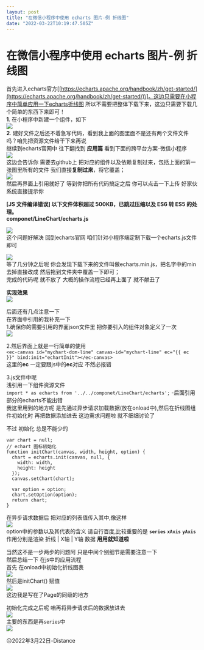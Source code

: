 ```yaml
---
layout: post
title: "在微信小程序中使用 echarts 图片-例 折线图"
date: "2022-03-22T10:19:47.505Z"
---
```

在微信小程序中使用 echarts 图片-例 折线图
==========================

首先进入echarts官方\[[https://echarts.apache.org/handbook/zh/get-started/](https://echarts.apache.org/handbook/zh/get-started/)\]。这边只需要在小程序中简单应用一下echarts折线图 所以不需要把整体下载下来，这边只需要下载几个简单的东西下来即可！  
**1**. 在小程序中新建一个组件，如下  
![](https://img2022.cnblogs.com/blog/2379386/202203/2379386-20220322143239014-428678424.png)  
**2**. 建好文件之后还不着急写代码，看到我上面的图里面不是还有两个文件文件吗？咱先把资源文件给干下来再说  
继续到echarts官网中 往下翻找到 **应用篇** 看到下面的跨平台方案-微信小程序  
![](https://img2022.cnblogs.com/blog/2379386/202203/2379386-20220322144030213-604413396.png)  
这边会告诉你 需要去github上 把对应的组件以及依赖复制过来，包括上面的第一张图里所有的文件 我们直接**复制过来**，将它覆盖；  
![](https://img2022.cnblogs.com/blog/2379386/202203/2379386-20220322144738322-146104326.png)  
然后再界面上引用就好了 等到你把所有代码搞定之后 你可以点击一下上传 好家伙 系统直接提示你

**\[JS 文件编译错误\] 以下文件体积超过 500KB，已跳过压缩以及 ES6 转 ES5 的处理。**  
**componet/LineChart/echarts.js**

![](https://img2022.cnblogs.com/blog/2379386/202203/2379386-20220322144557832-576044052.png)  
这个问题好解决 回到echarts官网 咱们针对小程序端定制下载一个echarts.js文件即可

![](https://img2022.cnblogs.com/blog/2379386/202203/2379386-20220322144941703-1507055395.png)  
等了几分钟之后呢 你会发现下载下来的文件叫做echarts.min.js，把名字中的min去掉直接改成 然后拖到文件夹中覆盖一下即可；  
完成的代码呢 就不放了 大概的操作流程已经再上面了 就不献丑了

**实现效果**  
![](https://img2022.cnblogs.com/blog/2379386/202203/2379386-20220322145800530-676579912.png)

后面还有几点注意一下  
在界面中引用的我补充一下  
1.确保你的需要引用的界面json文件里 把你要引入的组件对象定义了一次  
![](https://img2022.cnblogs.com/blog/2379386/202203/2379386-20220322150015918-1291359817.png)

2.然后界面上就是一行简单的使用  
`<ec-canvas id="mychart-dom-line" canvas-id="mychart-line" ec="{{ ec }}" bind:init="echartInit"></ec-canvas>`  
这里的**ec** 一定要跟js中的**ec**对应 不然必报错

3.js文件中呢  
浅引用一下组件资源文件  
`import * as echarts from '../../componet/LineChart/echarts';` -后面引用部分的echarts不能出错  
我这里用到的地方呢 是先通过异步请求加载数据(放在onload中),然后在折线图组件初始化时 再把数据添加进去 这边需求问题啦 就不细细讨论了

不过 初始化 总是不能少的

    var chart = null;
    // echart 图标初始化
    function initChart(canvas, width, height, option) {
      chart = echarts.init(canvas, null, {
        width: width,
        height: height
      });
      canvas.setChart(chart);
    
      var option = option;
      chart.setOption(option);
      return chart;
    }
    

在异步请求数据后 把对应的列表值传入其中,像这样  
![](https://img2022.cnblogs.com/blog/2379386/202203/2379386-20220322151024077-1978990851.png)  
option中的参数以及其代表的含义 请自行百度,比较重要的是 **`series`** **`xAxis`** **`yAxis`**  
作用分别是渲染 折线 | X轴 | Y轴 数据 **用用就知道啦**

当然这不是一步两步的问题阿 只是中间个别细节是需要注意一下  
然后总结一下 在js中的应用流程  
首先 在onload中初始化折线图表  
![](https://img2022.cnblogs.com/blog/2379386/202203/2379386-20220322151724380-719817425.png)  
然后是initChart() 赋值  
![](https://img2022.cnblogs.com/blog/2379386/202203/2379386-20220322151828625-731755153.png)  
这边我是写在了Page的同级的地方

初始化完成之后呢 咱再将异步请求后的数据放进去  
![](https://img2022.cnblogs.com/blog/2379386/202203/2379386-20220322151957525-997293841.png)  
主要的东西是再`series`中  
![](https://img2022.cnblogs.com/blog/2379386/202203/2379386-20220322152036749-1237532298.png)

😑2022年3月22日-Distance